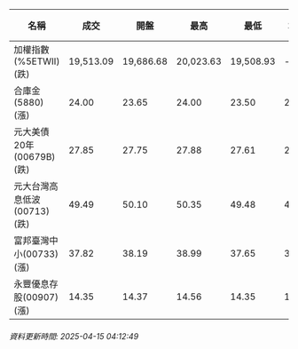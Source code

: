 | 名稱 | 成交 | 開盤 | 最高 | 最低 | 均價 | 成交金額(億) | 昨收 | 漲跌幅 | 漲跌 | 總量 | 昨量 | 振幅 |
| -------- | -------- | -------- | -------- |-------- | -------- | -------- |-------- |-------- |-------- | -------- | -------- |-------- |
|加權指數(%5ETWII) (跌)|19,513.09|19,686.68|20,023.63|19,508.93|-|4,623.71|19,528.77|0.08%|15.68|7,601,150|0|2.64%|
|合庫金(5880) (漲)|24.00|23.65|24.00|23.50|23.83|3.32|23.95|0.21%|0.05|13,914|16,837|2.09%|
|元大美債20年(00679B) (跌)|27.85|27.75|27.88|27.61|27.72|33.87|27.88|0.11%|0.03|122,188|116,110|0.97%|
|元大台灣高息低波(00713) (跌)|49.49|50.10|50.35|49.48|49.84|13.05|49.70|0.42%|0.21|26,178|36,895|1.75%|
|富邦臺灣中小(00733) (漲)|37.82|38.19|38.99|37.65|38.29|1.03|36.97|2.30%|0.85|2,685|7,016|3.62%|
|永豐優息存股(00907) (漲)|14.35|14.37|14.56|14.35|14.41|0.423|14.20|1.06%|0.15|2,937|5,612|1.48%|
###### 資料更新時間: 2025-04-15 04:12:49